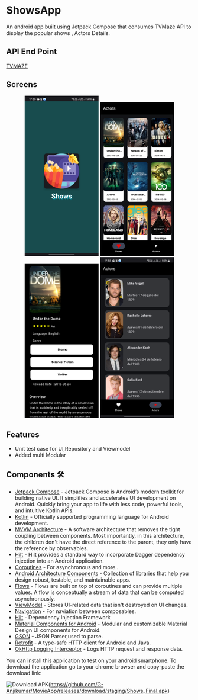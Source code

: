 
# ShowsApp
An android app built using Jetpack Compose that consumes TVMaze API to display the  popular shows , Actors Details.

## API End Point
[TVMAZE](https://www.tvmaze.com/api)

## Screens

<p align="center">
  <img src="https://github.com/G-Anjikumar/MovieApp/blob/638d5ada3a0fb6cf0ae1829b0ecb46bf241fe709/splashScreen.png" alt="splash screen" width="200"/>
  <img src="https://github.com/G-Anjikumar/MovieApp/blob/0bf2ed113a09852a3264ce8d4bacbfccfc4da10c/shows.png" alt="shows screen" width="200"/>
  <img src="https://github.com/G-Anjikumar/MovieApp/blob/0bf2ed113a09852a3264ce8d4bacbfccfc4da10c/showdetails.png" alt="show details" width="200"/>
  <img src="https://github.com/G-Anjikumar/MovieApp/blob/0bf2ed113a09852a3264ce8d4bacbfccfc4da10c/actors.png" alt="actors screen" width="200"/>
</p>

## Features
- Unit test case for UI,Repository and Viewmodel
- Added multi Modular
  
## Components 🛠
- [Jetpack Compose](https://developer.android.com/jetpack/compose/) - Jetpack Compose is Android’s modern toolkit for building native UI. It simplifies and accelerates UI development on Android. Quickly bring your app to life with less code, powerful tools, and intuitive Kotlin APIs.
- [Kotlin](https://kotlinlang.org/) - Officially supported programming language for Android development.
- [MVVM Architecture](https://developer.android.com/topic/architecture) - A software architecture that removes the tight coupling between components. Most importantly, in this architecture, the children don't have the direct reference to the parent, they only have the reference by observables.
- [Hilt](https://dagger.dev/hilt/) - Hilt provides a standard way to incorporate Dagger dependency injection into an Android application.
- [Coroutines](https://kotlinlang.org/docs/reference/coroutines-overview.html) - For asynchronous and more..
- [Android Architecture Components](https://developer.android.com/topic/libraries/architecture) - Collection of libraries that help you design robust, testable, and maintainable apps.
- [Flows](https://developer.android.com/kotlin/flow) - Flows are built on top of coroutines and can provide multiple values. A flow is conceptually a stream of data that can be computed asynchronously.
- [ViewModel](https://developer.android.com/topic/libraries/architecture/viewmodel) - Stores UI-related data that isn't destroyed on UI changes.
- [Navigation](https://developer.android.com/jetpack/compose/navigation) - For naviation between composables.
- [Hilt](https://dagger.dev/hilt/) - Dependency Injection Framework
- [Material Components for Android](https://github.com/material-components/material-components-android) - Modular and customizable Material Design UI components for Android.
- [GSON](https://github.com/square/gson) - JSON Parser,used to parse.
- [Retrofit](https://github.com/square/retrofit) - A type-safe HTTP client for Android and Java.
- [OkHttp Logging Interceptor](https://github.com/square/okhttp/blob/master/okhttp-logging-interceptor/README.md) - Logs HTTP request and response data.

You can install this application to test on your android smartphone. To download the application go to your chrome browser and copy-paste the download link:

![Download APK](https://img.shields.io/badge/Download-APK-brightgreen)(https://github.com/G-Anjikumar/MovieApp/releases/download/staging/Shows_Final.apk)
